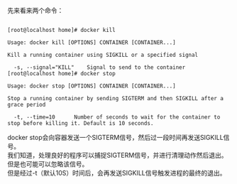 先来看来两个命令：  
<pre><code>
[root@localhost home]# docker kill

Usage: docker kill [OPTIONS] CONTAINER [CONTAINER...]

Kill a running container using SIGKILL or a specified signal

  -s, --signal="KILL"    Signal to send to the container
[root@localhost home]# docker stop

Usage: docker stop [OPTIONS] CONTAINER [CONTAINER...]

Stop a running container by sending SIGTERM and then SIGKILL after a grace period

  -t, --time=10      Number of seconds to wait for the container to stop before killing it. Default is 10 seconds.
</code></pre>
docker stop会向容器发送一个SIGTERM信号，然后过一段时间再发送SIGKILL信号。   
我们知道，处理良好的程序可以捕捉SIGTERM信号，并进行清理动作然后退出。但是也可能可以忽略该信号。  
但是经过-t（默认10S）时间后，会再发送SIGKILL信号触发进程的最终的退出。    

